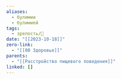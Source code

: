 ```yaml
---
aliases:
  - булимии
  - булимией
tags:
  - зрелость/🌱
date: "[[2023-10-18]]"
zero-link:
  - "[[00 Здоровье]]"
parents:
  - "[[Расстройство пищевого поведения]]"
linked: []
---
```

